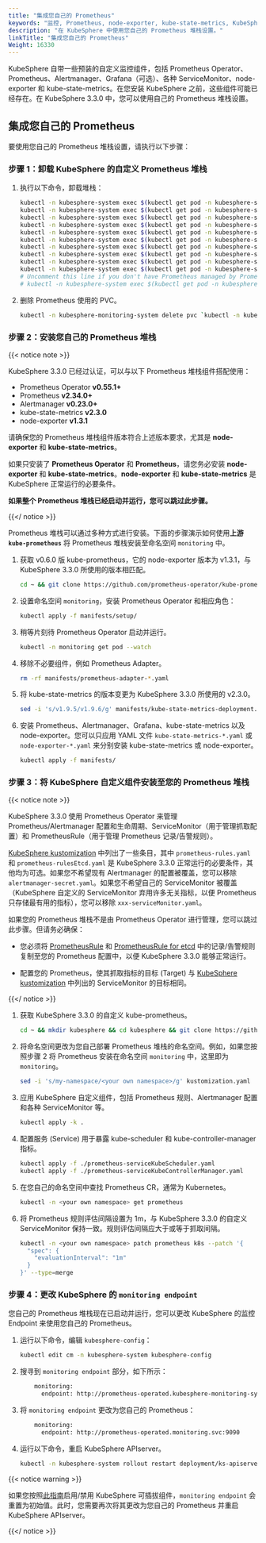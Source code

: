 ```yaml
---
title: "集成您自己的 Prometheus"
keywords: "监控, Prometheus, node-exporter, kube-state-metrics, KubeSphere, Kubernetes"
description: "在 KubeSphere 中使用您自己的 Prometheus 堆栈设置。"
linkTitle: "集成您自己的 Prometheus"
Weight: 16330
---
```


KubeSphere 自带一些预装的自定义监控组件，包括 Prometheus Operator、Prometheus、Alertmanager、Grafana（可选）、各种 ServiceMonitor、node-exporter 和 kube-state-metrics。在您安装 KubeSphere 之前，这些组件可能已经存在。在 KubeSphere 3.3.0 中，您可以使用自己的 Prometheus 堆栈设置。

## 集成您自己的 Prometheus

要使用您自己的 Prometheus 堆栈设置，请执行以下步骤：

### 步骤 1：卸载 KubeSphere 的自定义 Prometheus 堆栈

1. 执行以下命令，卸载堆栈：

   ```bash
   kubectl -n kubesphere-system exec $(kubectl get pod -n kubesphere-system -l app=ks-installer -o jsonpath='{.items[0].metadata.name}') -- kubectl delete -f /kubesphere/kubesphere/prometheus/alertmanager/ 2>/dev/null
   kubectl -n kubesphere-system exec $(kubectl get pod -n kubesphere-system -l app=ks-installer -o jsonpath='{.items[0].metadata.name}') -- kubectl delete -f /kubesphere/kubesphere/prometheus/devops/ 2>/dev/null
   kubectl -n kubesphere-system exec $(kubectl get pod -n kubesphere-system -l app=ks-installer -o jsonpath='{.items[0].metadata.name}') -- kubectl delete -f /kubesphere/kubesphere/prometheus/etcd/ 2>/dev/null
   kubectl -n kubesphere-system exec $(kubectl get pod -n kubesphere-system -l app=ks-installer -o jsonpath='{.items[0].metadata.name}') -- kubectl delete -f /kubesphere/kubesphere/prometheus/grafana/ 2>/dev/null
   kubectl -n kubesphere-system exec $(kubectl get pod -n kubesphere-system -l app=ks-installer -o jsonpath='{.items[0].metadata.name}') -- kubectl delete -f /kubesphere/kubesphere/prometheus/kube-state-metrics/ 2>/dev/null
   kubectl -n kubesphere-system exec $(kubectl get pod -n kubesphere-system -l app=ks-installer -o jsonpath='{.items[0].metadata.name}') -- kubectl delete -f /kubesphere/kubesphere/prometheus/node-exporter/ 2>/dev/null
   kubectl -n kubesphere-system exec $(kubectl get pod -n kubesphere-system -l app=ks-installer -o jsonpath='{.items[0].metadata.name}') -- kubectl delete -f /kubesphere/kubesphere/prometheus/upgrade/ 2>/dev/null
   kubectl -n kubesphere-system exec $(kubectl get pod -n kubesphere-system -l app=ks-installer -o jsonpath='{.items[0].metadata.name}') -- kubectl delete -f /kubesphere/kubesphere/prometheus/prometheus-rules-v1.16\+.yaml 2>/dev/null
   kubectl -n kubesphere-system exec $(kubectl get pod -n kubesphere-system -l app=ks-installer -o jsonpath='{.items[0].metadata.name}') -- kubectl delete -f /kubesphere/kubesphere/prometheus/prometheus-rules.yaml 2>/dev/null
   kubectl -n kubesphere-system exec $(kubectl get pod -n kubesphere-system -l app=ks-installer -o jsonpath='{.items[0].metadata.name}') -- kubectl delete -f /kubesphere/kubesphere/prometheus/prometheus 2>/dev/null
   # Uncomment this line if you don't have Prometheus managed by Prometheus Operator in other namespaces.
   # kubectl -n kubesphere-system exec $(kubectl get pod -n kubesphere-system -l app=ks-installer -o jsonpath='{.items[0].metadata.name}') -- kubectl delete -f /kubesphere/kubesphere/prometheus/init/ 2>/dev/null
   ```

2. 删除 Prometheus 使用的 PVC。

   ```bash
   kubectl -n kubesphere-monitoring-system delete pvc `kubectl -n kubesphere-monitoring-system get pvc | grep -v VOLUME | awk '{print $1}' |  tr '\n' ' '`
   ```

### 步骤 2：安装您自己的 Prometheus 堆栈

{{< notice note >}}

KubeSphere 3.3.0 已经过认证，可以与以下 Prometheus 堆栈组件搭配使用：

- Prometheus Operator **v0.55.1+**
- Prometheus **v2.34.0+**
- Alertmanager **v0.23.0+**
- kube-state-metrics **v2.3.0**
- node-exporter **v1.3.1**

请确保您的 Prometheus 堆栈组件版本符合上述版本要求，尤其是 **node-exporter** 和 **kube-state-metrics**。

如果只安装了 **Prometheus Operator** 和 **Prometheus**，请您务必安装 **node-exporter** 和 **kube-state-metrics**。**node-exporter** 和 **kube-state-metrics** 是 KubeSphere 正常运行的必要条件。

**如果整个 Prometheus 堆栈已经启动并运行，您可以跳过此步骤。**

{{</ notice >}}

Prometheus 堆栈可以通过多种方式进行安装。下面的步骤演示如何使用**上游 `kube-prometheus`** 将 Prometheus 堆栈安装至命名空间 `monitoring` 中。

1. 获取 v0.6.0 版 kube-prometheus，它的 node-exporter 版本为 v1.3.1，与 KubeSphere 3.3.0 所使用的版本相匹配。

   ```bash
   cd ~ && git clone https://github.com/prometheus-operator/kube-prometheus.git && cd kube-prometheus && git checkout tags/v0.6.0 -b v0.6.0
   ```

2. 设置命名空间 `monitoring`，安装 Prometheus Operator 和相应角色：

   ```bash
   kubectl apply -f manifests/setup/
   ```

3. 稍等片刻待 Prometheus Operator 启动并运行。

   ```bash
   kubectl -n monitoring get pod --watch
   ```

4. 移除不必要组件，例如 Prometheus Adapter。

   ```bash
   rm -rf manifests/prometheus-adapter-*.yaml
   ```

5. 将 kube-state-metrics 的版本变更为 KubeSphere 3.3.0 所使用的 v2.3.0。

   ```bash
   sed -i 's/v1.9.5/v1.9.6/g' manifests/kube-state-metrics-deployment.yaml
   ```

6. 安装 Prometheus、Alertmanager、Grafana、kube-state-metrics 以及 node-exporter。您可以只应用 YAML 文件 `kube-state-metrics-*.yaml` 或 `node-exporter-*.yaml` 来分别安装 kube-state-metrics 或 node-exporter。

   ```bash
   kubectl apply -f manifests/
   ```

### 步骤 3：将 KubeSphere 自定义组件安装至您的 Prometheus 堆栈

{{< notice note >}}

KubeSphere 3.3.0 使用 Prometheus Operator 来管理 Prometheus/Alertmanager 配置和生命周期、ServiceMonitor（用于管理抓取配置）和 PrometheusRule（用于管理 Prometheus 记录/告警规则）。

[KubeSphere kustomization](https://github.com/kubesphere/kube-prometheus/blob/ks-v3.0/kustomize/kustomization.yaml) 中列出了一些条目，其中 `prometheus-rules.yaml` 和 `prometheus-rulesEtcd.yaml` 是 KubeSphere 3.3.0 正常运行的必要条件，其他均为可选。如果您不希望现有 Alertmanager 的配置被覆盖，您可以移除 `alertmanager-secret.yaml`。如果您不希望自己的 ServiceMonitor 被覆盖（KubeSphere 自定义的 ServiceMonitor 弃用许多无关指标，以便 Prometheus 只存储最有用的指标），您可以移除 `xxx-serviceMonitor.yaml`。

如果您的 Prometheus 堆栈不是由 Prometheus Operator 进行管理，您可以跳过此步骤。但请务必确保：

- 您必须将 [PrometheusRule](https://github.com/kubesphere/kube-prometheus/blob/ks-v3.0/kustomize/prometheus-rules.yaml) 和 [PrometheusRule for etcd](https://github.com/kubesphere/kube-prometheus/blob/ks-v3.0/kustomize/prometheus-rulesEtcd.yaml) 中的记录/告警规则复制至您的 Prometheus 配置中，以便 KubeSphere 3.3.0 能够正常运行。

- 配置您的 Prometheus，使其抓取指标的目标 (Target) 与 [KubeSphere kustomization](https://github.com/kubesphere/kube-prometheus/blob/ks-v3.0/kustomize/kustomization.yaml) 中列出的 ServiceMonitor 的目标相同。

{{</ notice >}}

1. 获取 KubeSphere 3.3.0 的自定义 kube-prometheus。

   ```bash
   cd ~ && mkdir kubesphere && cd kubesphere && git clone https://github.com/kubesphere/kube-prometheus.git && cd kube-prometheus/kustomize
   ```

2. 将命名空间更改为您自己部署 Prometheus 堆栈的命名空间。例如，如果您按照步骤 2 将 Prometheus 安装在命名空间 `monitoring` 中，这里即为 `monitoring`。

   ```bash
   sed -i 's/my-namespace/<your own namespace>/g' kustomization.yaml
   ```

3. 应用 KubeSphere 自定义组件，包括 Prometheus 规则、Alertmanager 配置和各种 ServiceMonitor 等。

   ```bash
   kubectl apply -k .
   ```

4. 配置服务 (Service) 用于暴露 kube-scheduler 和 kube-controller-manager 指标。

   ```bash
   kubectl apply -f ./prometheus-serviceKubeScheduler.yaml
   kubectl apply -f ./prometheus-serviceKubeControllerManager.yaml
   ```

5. 在您自己的命名空间中查找 Prometheus CR，通常为 Kubernetes。

   ```bash
   kubectl -n <your own namespace> get prometheus
   ```

6. 将 Prometheus 规则评估间隔设置为 1m，与 KubeSphere 3.3.0 的自定义 ServiceMonitor 保持一致。规则评估间隔应大于或等于抓取间隔。

   ```bash
   kubectl -n <your own namespace> patch prometheus k8s --patch '{
     "spec": {
       "evaluationInterval": "1m"
     }
   }' --type=merge
   ```

### 步骤 4：更改 KubeSphere 的 `monitoring endpoint`

您自己的 Prometheus 堆栈现在已启动并运行，您可以更改 KubeSphere 的监控 Endpoint 来使用您自己的 Prometheus。

1. 运行以下命令，编辑 `kubesphere-config`：

   ```bash
   kubectl edit cm -n kubesphere-system kubesphere-config
   ```

2. 搜寻到 `monitoring endpoint` 部分，如下所示：

   ```bash
       monitoring:
         endpoint: http://prometheus-operated.kubesphere-monitoring-system.svc:9090
   ```

3. 将 `monitoring endpoint` 更改为您自己的 Prometheus：

   ```bash
       monitoring:
         endpoint: http://prometheus-operated.monitoring.svc:9090
   ```

4. 运行以下命令，重启 KubeSphere APIserver。

   ```bash
   kubectl -n kubesphere-system rollout restart deployment/ks-apiserver
   ```

{{< notice warning >}}

如果您按照[此指南](../../../pluggable-components/overview/)启用/禁用 KubeSphere 可插拔组件，`monitoring endpoint` 会重置为初始值。此时，您需要再次将其更改为您自己的 Prometheus 并重启 KubeSphere APIserver。

{{</ notice >}}